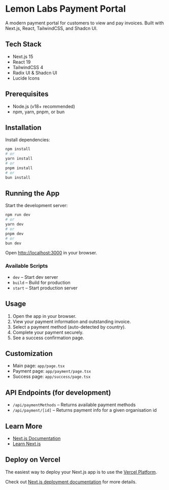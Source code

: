 # Lemon Labs Payment Portal

A modern payment portal for customers to view and pay invoices. Built with Next.js, React, TailwindCSS, and Shadcn UI.

## Tech Stack

- Next.js 15
- React 19
- TailwindCSS 4
- Radix UI & Shadcn UI
- Lucide Icons

## Prerequisites

- Node.js (v18+ recommended)
- npm, yarn, pnpm, or bun

## Installation

Install dependencies:

```bash
npm install
# or
yarn install
# or
pnpm install
# or
bun install
```

## Running the App

Start the development server:

```bash
npm run dev
# or
yarn dev
# or
pnpm dev
# or
bun dev
```

Open [http://localhost:3000](http://localhost:3000) in your browser.

### Available Scripts

- `dev` – Start dev server
- `build` – Build for production
- `start` – Start production server

## Usage

1. Open the app in your browser.
2. View your payment information and outstanding invoice.
3. Select a payment method (auto-detected by country).
4. Complete your payment securely.
5. See a success confirmation page.

## Customization

- Main page: `app/page.tsx`
- Payment page: `app/payment/page.tsx`
- Success page: `app/success/page.tsx`

## API Endpoints (for development)

- `/api/paymentMethods` – Returns available payment methods
- `/api/payment/[id]` – Returns payment info for a given organisation id

## Learn More

- [Next.js Documentation](https://nextjs.org/docs)
- [Learn Next.js](https://nextjs.org/learn)

## Deploy on Vercel

The easiest way to deploy your Next.js app is to use the [Vercel Platform](https://vercel.com/new?utm_medium=default-template&filter=next.js&utm_source=create-next-app&utm_campaign=create-next-app-readme).

Check out [Next.js deployment documentation](https://nextjs.org/docs/app/building-your-application/deploying) for more details.

